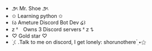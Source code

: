 - ౨ৎ Mr. Shoe ౨ৎ
- ✩ Learning python ✩
- ꒰ა Ameture Discord Bot Dev ໒꒱
- 𝗓 ᶻ Owns 3 Discord servers ᶻ 𝗓 𐰁
- ♡ Gold star ♡
-  ࣪ ִֶָ☾.Talk to me on discord, I get lonely: shorunothere ๋࣭ ⭑⚝
<!---
Crystal-Idiot/Crystal-Idiot is a ✨ special ✨ repository because its `README.md` (this file) appears on your GitHub profile.
You can click the Preview link to take a look at your changes.
--->
